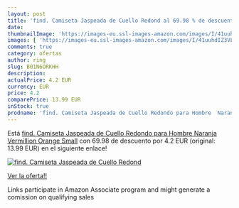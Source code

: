 ```yaml
---
layout: post
title: 'find. Camiseta Jaspeada de Cuello Redond al 69.98 % de descuento'
date: 
thumbnailImage: 'https://images-eu.ssl-images-amazon.com/images/I/41uuhdIZ3VL._SL200_.jpg'
images: [ 'https://images-eu.ssl-images-amazon.com/images/I/41uuhdIZ3VL._SL200_.jpg' ]
comments: true
category: ofertas
author: ring
slug: B01N6ORKHH
description:
actualPrice: 4.2 EUR
currency: EUR
price: 4.2
comparePrice: 13.99 EUR
inStock: true
prodname: 'find. Camiseta Jaspeada de Cuello Redondo para Hombre  Naranja  Vermillion Orange   Small'
---
```


Está [find. Camiseta Jaspeada de Cuello Redondo para Hombre  Naranja  Vermillion Orange   Small](https://www.amazon.es/dp/B01N6ORKHH/?tag=tolees-21) con 69.98 de descuento por 4.2 EUR (original: 13.99 EUR) en el siguiente enlace!

[![find. Camiseta Jaspeada de Cuello Redond](https://images-eu.ssl-images-amazon.com/images/I/41uuhdIZ3VL._SL200_.jpg)](https://www.amazon.es/dp/B01N6ORKHH/?tag=tolees-21)

[Ver la oferta!!](https://www.amazon.es/dp/B01N6ORKHH/?tag=tolees-21)

Links participate in Amazon Associate program and might generate a comission on qualifying sales


